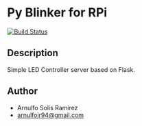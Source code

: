 # Py Blinker for RPi
[![Build Status](https://travis-ci.com/arnulfojr/py-led-blinker.svg?branch=master)](https://travis-ci.com/arnulfojr/py-led-blinker)

## Description

Simple LED Controller server based on Flask.

## Author

* Arnulfo Solis Ramirez
* arnulfojr94@gmail.com

